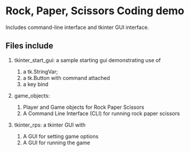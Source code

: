 # Rock, Paper, Scissors Coding demo  #
Includes command-line interface and tkinter GUI interface.

## Files include  ##
1. tkinter_start_gui: a sample starting gui demonstrating use of
    1. a tk.StringVar;  
    2. a tk.Button with command attached 
    3.  a key bind
    
2. game_objects:
    1. Player and Game objects for Rock Paper Scissors
    2. A Command Line Interface (CLI) for running rock paper scissors
    
3. tkinter_rps: a tkinter GUI with 
    1. A GUI for setting game options
    2. A GUI for running the game
